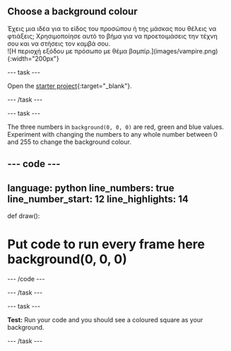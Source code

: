 ## Choose a background colour

<div style="display: flex; flex-wrap: wrap">
<div style="flex-basis: 200px; flex-grow: 1; margin-right: 15px;">
Έχεις μια ιδέα για το είδος του προσώπου ή της μάσκας που θέλεις να φτιάξεις; Χρησιμοποίησε αυτό το βήμα για να προετοιμάσεις την τέχνη σου και να στήσεις τον καμβά σου.
</div>
<div>
![Η περιοχή εξόδου με πρόσωπο με θέμα βαμπίρ.](images/vampire.png){:width="200px"}
</div>
</div>

--- task ---

Open the [starter project](https://editor.raspberrypi.org/en/projects/make-face-starter){:target="_blank"}.

--- /task ---

--- task ---

The three numbers in `background(0, 0, 0)` are red, green and blue values. Experiment with changing the numbers to any whole number between 0 and 255 to change the background colour.

--- code ---
---
language: python line_numbers: true line_number_start: 12
line_highlights: 14
---

def draw():   
# Put code to run every frame here background(0, 0, 0)

--- /code ---

--- /task ---

--- task ---

**Test:** Run your code and you should see a coloured square as your background.

--- /task ---
